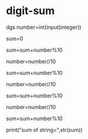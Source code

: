 # digit-sum
dgs
number=int(input(integer))

sum=0

sum=sum+number%10

number=number//10

sum=sum+number%10

number=number//10

sum=sum+number%10 

number=number//10

sum=sum+number%10

print("sum of string=",str(sum))
